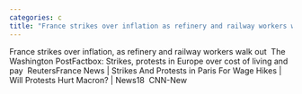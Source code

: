```yaml
---
categories: c
title: "France strikes over inflation as refinery and railway workers walk out  The Washington Post"
---
```

France strikes over inflation, as refinery and railway workers walk out&nbsp;&nbsp;The Washington PostFactbox: Strikes, protests in Europe over cost of living and pay&nbsp;&nbsp;ReutersFrance News | Strikes And Protests in Paris For Wage Hikes | Will Protests Hurt Macron? | News18&nbsp;&nbsp;CNN-New